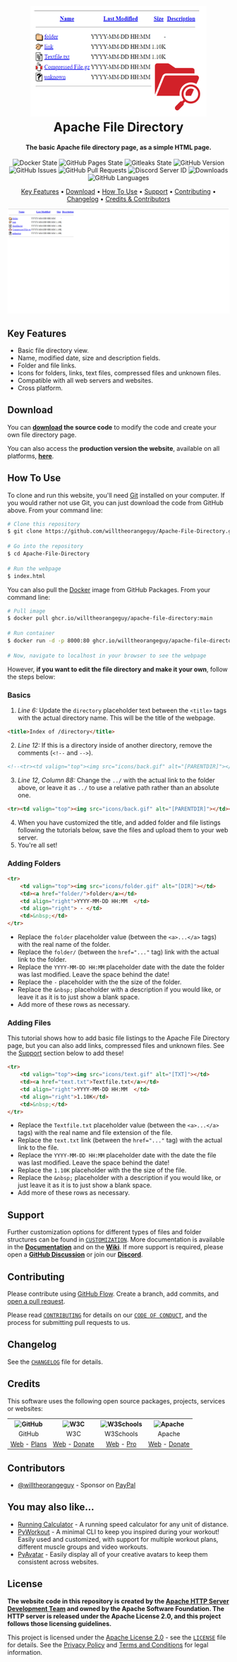 <!-- Logo -->
<h1 align="center">
  <img src="https://raw.githubusercontent.com/willtheorangeguy/Apache-File-Directory/main/docs/images/logo.png" height="250px" width="400px" alt="Apache File Directory">
  <br>
  Apache File Directory
  <br>
</h1>

<!-- Copy -->
<h4 align="center">The basic Apache file directory page, as a simple HTML page.</h4>

<!-- Badges -->
<div align="center">
  <!-- Stability -->
  <img alt="Docker State" src="https://github.com/willtheorangeguy/Apache-File-Directory/actions/workflows/docker-publish.yml/badge.svg">
  <!-- Stability -->
  <img alt="GitHub Pages State" src="https://github.com/willtheorangeguy/Apache-File-Directory/actions/workflows/pages.yml/badge.svg">
  <!-- Stability -->
  <img alt="Gitleaks State" src="https://github.com/willtheorangeguy/Apache-File-Directory/actions/workflows/gitleaks.yml/badge.svg">
  <!-- Version -->
  <img alt="GitHub Version" src="https://img.shields.io/github/v/release/willtheorangeguy/Apache-File-Directory">
  <!-- Issues -->
  <img alt="GitHub Issues" src="https://img.shields.io/github/issues/willtheorangeguy/Apache-File-Directory">
  <!-- Pull Requests -->
  <img alt="GitHub Pull Requests" src="https://img.shields.io/github/issues-pr/willtheorangeguy/Apache-File-Directory">
  <!-- Discord -->
  <img alt="Discord Server ID" src="https://img.shields.io/discord/962877631236296824">
  <!-- Downloads -->
  <img alt="Downloads" src="https://img.shields.io/github/downloads/willtheorangeguy/Apache-File-Directory/total">
  <!-- Language Count -->
  <img alt="GitHub Languages" src="https://img.shields.io/github/languages/count/willtheorangeguy/Apache-File-Directory">
</div>

<!-- Navigation -->
<p align="center">
  <a href="#key-features">Key Features</a> •
  <a href="#download">Download</a> •
  <a href="#how-to-use">How To Use</a> •
  <a href="#support">Support</a> •
  <a href="#contributing">Contributing</a> •
  <a href="#changelog">Changelog</a> •
  <a href="#credits">Credits & Contributors</a>
</p>

<!-- Screenshot(s) -->
![screenshot](https://raw.githubusercontent.com/willtheorangeguy/Apache-File-Directory/main/docs/images/welcome.png)

## Key Features

* Basic file directory view.
* Name, modified date, size and description fields.
* Folder and file links.
* Icons for folders, links, text files, compressed files and unknown files.
* Compatible with all web servers and websites.
* Cross platform.

## Download

You can **[download](https://github.com/willtheorangeguy/Apache-File-Directory/releases/latest) the source code** to modify the code and create your own file directory page.

You can also access the **production version the website**, available on all platforms, **[here](https://willtheorangeguy.github.io/Apache-File-Directory/)**.

## How To Use

To clone and run this website, you'll need [Git](https://git-scm.com/downloads) installed on your computer. If you would rather not use Git, you can just download the code from GitHub above. From your command line:

```bash
# Clone this repository
$ git clone https://github.com/willtheorangeguy/Apache-File-Directory.git

# Go into the repository
$ cd Apache-File-Directory

# Run the webpage
$ index.html
```

You can also pull the [Docker](https://www.docker.com/) image from GitHub Packages. From your command line:

```bash
# Pull image
$ docker pull ghcr.io/willtheorangeguy/apache-file-directory:main

# Run container
$ docker run -d -p 8000:80 ghcr.io/willtheorangeguy/apache-file-directory:main

# Now, navigate to localhost in your browser to see the webpage
```

However, **if you want to edit the file directory and make it your own**, follow the steps below:

### Basics

1. _Line 6:_ Update the `directory` placeholder text between the `<title>` tags with the actual directory name. This will be the title of the webpage.

```html
<title>Index of /directory</title>
```

2. _Line 12:_ If this is a directory inside of another directory, remove the comments (`<!--` and `-->`).

```html
<!--<tr><td valign="top"><img src="icons/back.gif" alt="[PARENTDIR]"></td><td><a href="../">Parent Directory</a></td><td>&nbsp;</td><td align="right">&nbsp;</td><td>&nbsp;</td></tr>-->
```

3. _Line 12, Column 88:_ Change the `../` with the actual link to the folder above, or leave it as `../` to use a relative path rather than an absolute one.

```html
<tr><td valign="top"><img src="icons/back.gif" alt="[PARENTDIR]"></td><td><a href="../">Parent Directory</a></td><td>&nbsp;</td><td align="right">&nbsp;</td><td>&nbsp;</td></tr>
```

4. When you have customized the title, and added folder and file listings following the tutorials below, save the files and upload them to your web server.
5. You're all set!

### Adding Folders

```html
<tr>
    <td valign="top"><img src="icons/folder.gif" alt="[DIR]"></td>
    <td><a href="folder/">folder</a></td>
    <td align="right">YYYY-MM-DD HH:MM  </td>
    <td align="right"> - </td>
    <td>&nbsp;</td>
</tr>
```

* Replace the `folder` placeholder value (between the `<a>...</a>` tags) with the real name of the folder.
* Replace the `folder/` (between the `href="..."` tag) link with the actual link to the folder.
* Replace the `YYYY-MM-DD HH:MM` placeholder date with the date the folder was last modified. Leave the space behind the date!
* Replace the ` - ` placeholder with the the size of the folder.
* Replace the `&nbsp;` placeholder with a description if you would like, or leave it as it is to just show a blank space.
* Add more of these rows as necessary.

### Adding Files

This tutorial shows how to add basic file listings to the Apache File Directory page, but you can also add links, compressed files and unknown files. See the [Support](#support) section below to add these!

```html
<tr>
    <td valign="top"><img src="icons/text.gif" alt="[TXT]"></td>
    <td><a href="text.txt">Textfile.txt</a></td>
    <td align="right">YYYY-MM-DD HH:MM  </td>
    <td align="right">1.10K</td>
    <td>&nbsp;</td>
</tr>
```

* Replace the `Textfile.txt` placeholder value (between the `<a>...</a>` tags) with the real name and file extension of the file.
* Replace the `text.txt` link (between the `href="..."` tag) with the actual link to the file.
* Replace the `YYYY-MM-DD HH:MM` placeholder date with the date the file was last modified. Leave the space behind the date!
* Replace the `1.10K` placeholder with the the size of the file.
* Replace the `&nbsp;` placeholder with a description if you would like, or just leave it as it is to just show a blank space.
* Add more of these rows as necessary.

## Support

Further customization options for different types of files and folder structures can be found in [`CUSTOMIZATION`](https://github.com/willtheorangeguy/Apache-File-Directory/blob/main/docs/CUSTOMIZATION.md). More documentation is available in the **[Documentation](https://github.com/willtheorangeguy/Apache-File-Directory/tree/main/docs)** and on the **[Wiki](https://github.com/willtheorangeguy/Apache-File-Directory/wiki)**. If more support is required, please open a **[GitHub Discussion](https://github.com/willtheorangeguy/Apache-File-Directory/discussions/new)** or join our **[Discord](https://discord.gg/hegWM3W4kw)**.

## Contributing

Please contribute using [GitHub Flow](https://guides.github.com/introduction/flow). Create a branch, add commits, and [open a pull request](https://github.com/willtheorangeguy/Apache-File-Directory/compare).

Please read [`CONTRIBUTING`](CONTRIBUTING.md) for details on our [`CODE OF CONDUCT`](CODE_OF_CONDUCT.md), and the process for submitting pull requests to us.

## Changelog

See the [`CHANGELOG`](CHANGELOG.md) file for details.

## Credits

This software uses the following open source packages, projects, services or websites:

<!-- Credits Table -->
<table>
  <tr>
    <th align="center"><img src="https://applets.imgix.net/https%3A%2F%2Fassets.ifttt.com%2Fimages%2Fchannels%2F2107379463%2Ficons%2Fmonochrome_large.png?w=240&h=240&s=8a19bbc158996d098e2fb18310ba7f33" width="150" height="150" alt="GitHub"/></th>
    <th align="center"><img src="https://www.w3.org/assets/logos/w3c/w3c-no-bars.svg" width="150" height="150" alt="W3C"/></th>
    <th align="center"><img src="https://videos.w3schools.com/files/images/w3schools_logo_500_04AA6D.png" width="150" height="150" alt="W3Schools"/></th>
    <th align="center"><img src="https://avatars.githubusercontent.com/u/47359?s=200&v=4" width="150" height="150" alt="Apache"/></th>
  </tr>
  <tr>
    <td align="center">GitHub</td>
    <td align="center">W3C</td>
    <td align="center">W3Schools</td>
    <td align="center">Apache</td>
  </tr>
  <tr>
    <td align="center"><a href="https://github.com/">Web</a> - <a href="https://github.com/pricing">Plans</a></td>
    <td align="center"><a href="https://www.w3.org">Web</a> - <a href="https://www.w3.org/support/">Donate</a></td>
    <td align="center"><a href="https://www.w3schools.com">Web</a> - <a href="https://www.w3schools.com/pro/index.php">Pro</a></td>
    <td align="center"><a href="https://www.apache.org/">Web</a> - <a href="https://www.apache.org/foundation/contributing.html">Donate</a></td>
  </tr>
</table>

## Contributors

* [@willtheorangeguy](https://github.com/willtheorangeguy) - Sponsor on [PayPal](https://paypal.me/wvdg44?country.x=CA&locale.x=en_US)

## You may also like...

* [Running Calculator](https://github.com/willtheorangeguy/Running-Calculator) - A running speed calculator for any unit of distance.
* [PyWorkout](https://github.com/willtheorangeguy/PyWorkout) - A minimal CLI to keep you inspired during your workout! Easily used and customized, with support for multiple workout plans, different muscle groups and video workouts.
* [PyAvatar](https://github.com/willtheorangeguy/PyAvatar) - Easily display all of your creative avatars to keep them consistent across websites.

## License

**The website code in this repository is created by the [Apache HTTP Server Development Team](https://httpd.apache.org/contributors/) and owned by the Apache Software Foundation. The HTTP server is released under the Apache License 2.0, and this project follows those licensing guidelines.**

This project is licensed under the [Apache License 2.0](https://choosealicense.com/licenses/apache-2.0/) - see the [`LICENSE`](LICENSE.md) file for details. See the [Privacy Policy](https://github.com/willtheorangeguy/Apache-File-Directory/blob/main/docs/legal/PRIVACY.md) and [Terms and Conditions](https://github.com/willtheorangeguy/Apache-File-Directory/blob/main/docs/legal/TERMS.md) for legal information.
